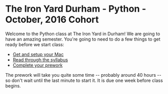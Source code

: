 # The Iron Yard Durham - Python - October, 2016 Cohort

Welcome to the Python class at The Iron Yard in Durham! We are going to have an amazing semester. You're going to need to do a few things to get ready before we start class:

* [Get and setup your Mac](mac.md)
* [Read through the syllabus](syllabus.md)
* [Complete your prework](prework.md)

The prework will take you quite some time -- probably around 40 hours -- so don't wait until the last minute to start it. It is due one week before class begins.
